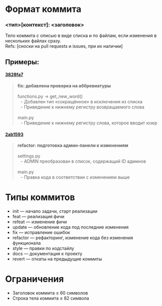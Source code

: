 # Формат коммита
### <тип>[контекст]: <заголовок>
Тело коммита с описью в виде списка и по файлам, если изменения в нескольких файлах сразу. <br>
Refs: [сноски на pull requests и issues, при их наличии]

## Примеры:
#### [3828fa7](https://github.com/PaveTranquil/wordle/commit/3828fa7b5ed7445060e8d267100af6f55130ae23)
> **fix: добавлена проверка на аббревиатуры** <br><br>
> functions.py → get_new_word() <br>
>⠀- Добавлен тип «сокращённое» в исключения из списка <br>
>⠀- Приведение к нижнему регистру возвращаемого слова <br><br>
> main.py <br>
>⠀- Приведение к нижнему регистру слова, которое вводит юзер

#### [2ab1593](https://github.com/PaveTranquil/wordle/commit/2ab159334808b928d5b2678b2cc9746b015674d0)
> **refactor: подготовка админ-панели к изменениям** <br><br>
> settings.py <br>
> ⠀- ADMIN преобразован в список, содержащий ID админов <br><br>
> main.py <br>
> ⠀- Правка кода в соответствии с изменением выше


# Типы коммитов
- init — начало задачи, старт реализации
- feat — реализация фичи
- refeat — изменение фичи
- update — обновление кода под последние изменения
- fix — исправление ошибок
- refactor — рефакторинг, изменение кода без изменения функционала
- style	— правки по кодстайлу
- docs — документация к проекту
- revert — откаты на предыдущие коммиты

# Ограничения
- Заголовок коммита ≤ 60 символов
- Строка тела коммита ≤ 82 символа
